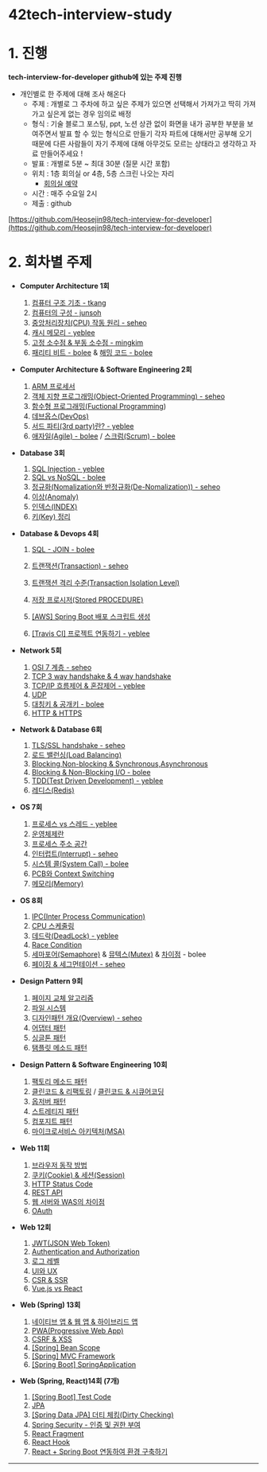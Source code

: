 # 42tech-interview-study

# 1. 진행

****tech-interview-for-developer github에 있는 주제 진행****

- 개인별로 한 주제에 대해 조사 해온다
    - 주제 : 개별로 그 주차에 하고 싶은 주제가 있으면 선택해서 가져가고 딱히 가져가고 싶은게 없는 경우 
    임의로 배정
    - 형식 : 기술 블로그 포스팅, ppt, 노션 상관 없이 화면을 내가 공부한 부분을 보여주면서 발표 할 수 있는 형식으로 만들기
    각자 파트에 대해서만 공부해 오기 때문에 다른 사람들이 자기 주제에 대해 아무것도 모르는 상태라고 생각하고 자료 만들어주세요 !
    - 발표 : 개별로 5분 ~ 최대 30분 (질문 시간 포함)
    - 위치 : 1층 회의실 or 4층, 5층 스크린 나오는 자리
        - [회의실 예약](https://innovationacademy.kr/academy/space/view?level=2&menuNo=11)
    - 시간 : 매주 수요일 2시
    - 제출 : github

[https://github.com/Heosejin98/tech-interview-for-developer](https://github.com/Heosejin98/tech-interview-for-developer)

# 2. 회차별 주제

- **Computer Architecture 1회**
    1. [컴퓨터 구조 기초 - tkang](https://liltdevs.tistory.com/105)
    2. [컴퓨터의 구성 - junsoh](https://github.com/Heosejin98/42tech-interview-study/blob/master/ch01/junsoh/WEEK1.md)
    3. [중앙처리장치(CPU) 작동 원리 - seheo](https://velog.io/@sejin3319/%EC%A4%91%EC%95%99%EC%B2%98%EB%A6%AC%EC%9E%A5%EC%B9%98CPU-%EC%9E%91%EB%8F%99-%EC%9B%90%EB%A6%AC)
    4. [캐시 메모리 - yeblee](https://github.com/yeblee/42tech-interview-study/tree/master/ch01/yeblee)
    5. [고정 소수점 & 부동 소수점 - mingkim](https://github.com/Heosejin98/42tech-interview-study/tree/master/ch01/mingkim)
    6. [패리티 비트 - bolee](https://velog.io/@octo__/%ED%8C%A8%EB%A6%AC%ED%8B%B0-%EB%B9%84%ED%8A%B8-Parity-Bit) & [해밍 코드 - bolee](https://velog.io/@octo__/%ED%95%B4%EB%B0%8D-%EC%BD%94%EB%93%9C-Hamming-Code)
- **Computer Architecture &  Software Engineering 2회**
    1. [ARM 프로세서](https://github.com/gyoogle/tech-interview-for-developer/blob/master/Computer%20Science/Computer%20Architecture/ARM%20%ED%94%84%EB%A1%9C%EC%84%B8%EC%84%9C.md)
    2. [객체 지향 프로그래밍(Object-Oriented Programming) - seheo](https://github.com/Heosejin98/42tech-interview-study/tree/master/ch02/seheo)
    3. [함수형 프로그래밍(Fuctional Programming](https://github.com/gyoogle/tech-interview-for-developer/blob/master/Computer%20Science/Software%20Engineering/Fuctional%20Programming.md))
    4. [데브옵스(DevOps)](https://github.com/gyoogle/tech-interview-for-developer/blob/master/Computer%20Science/Software%20Engineering/%EB%8D%B0%EB%B8%8C%EC%98%B5%EC%8A%A4(DevOps).md)
    5. [서드 파티(3rd party)란? - yeblee](https://github.com/yeblee/42tech-interview-study/tree/master/ch02/yeblee)
    6. [애자일(Agile) - bolee](https://velog.io/@octo__/%EC%95%A0%EC%9E%90%EC%9D%BC-Agile) / [스크럼(Scrum) - bolee](https://velog.io/@octo__/%EC%8A%A4%ED%81%AC%EB%9F%BC-Scrum)
- **Database 3회**
    1. [SQL Injection - yeblee](https://github.com/yeblee/42tech-interview-study/tree/master/ch03/yeblee)
    2. [SQL vs NoSQL - bolee](https://velog.io/@octo__/SQL-vs-NoSQL#sql%EA%B3%BC-nosql-%EC%A4%91%EC%97%90%EC%84%9C-%EC%96%B4%EB%96%A4-%EA%B2%83%EC%9D%84-%EC%82%AC%EC%9A%A9%ED%95%98%EB%8A%94-%EA%B2%83%EC%9D%B4-%EC%A2%8B%EC%9D%84%EA%B9%8C)
    3. [정규화(Nomalization와 반정규화(De-Nomalization)) - seheo](https://velog.io/@sejin3319/DATABASE-%EC%A0%95%EA%B7%9C%ED%99%94Normalization)
    4. [이상(Anomaly)](https://github.com/gyoogle/tech-interview-for-developer/blob/master/Computer%20Science/Database/%5BDB%5D%20Anomaly.md)
    5. [인덱스(INDEX)](https://github.com/gyoogle/tech-interview-for-developer/blob/master/Computer%20Science/Database/%5BDB%5D%20Index.md)
    6. [키(Key) 정리](https://github.com/gyoogle/tech-interview-for-developer/blob/master/Computer%20Science/Database/%5BDB%5D%20Key.md)
- **Database & Devops 4회**
    1. [SQL - JOIN - bolee](https://velog.io/@octo__/%EA%B4%80%EA%B3%84%ED%98%95-%EB%8D%B0%EC%9D%B4%ED%84%B0%EB%B2%A0%EC%9D%B4%EC%8A%A4%EC%9D%98-%ED%95%84%EC%9A%94%EC%84%B1)
    2. [트랜잭션(Transaction) - seheo](https://velog.io/@sejin3319/DATABASE-%ED%8A%B8%EB%9E%9C%EC%9E%AD%EC%85%98-transaction)

    3. [트랜잭션 격리 수준(Transaction Isolation Level)](https://github.com/gyoogle/tech-interview-for-developer/blob/master/Computer%20Science/Database/Transaction%20Isolation%20Level.md)
    4. [저장 프로시저(Stored PROCEDURE)](https://github.com/gyoogle/tech-interview-for-developer/blob/master/Computer%20Science/Database/%EC%A0%80%EC%9E%A5%20%ED%94%84%EB%A1%9C%EC%8B%9C%EC%A0%80(Stored%20PROCEDURE).md)
    5. [[AWS] Spring Boot 배포 스크립트 생성](https://github.com/gyoogle/tech-interview-for-developer/tree/master/Web/DevOps)
    6. [[Travis CI] 프로젝트 연동하기 - yeblee](https://github.com/yeblee/42tech-interview-study/tree/master/ch04/yeblee)
- **Network   5회**
    1. [OSI 7 계층 - seheo](https://velog.io/@sejin3319/Network-OSI-7Layer)
    2. [TCP 3 way handshake & 4 way handshake](https://github.com/gyoogle/tech-interview-for-developer/blob/master/Computer%20Science/Network/TCP%203%20way%20handshake%20%26%204%20way%20handshake.md)
    3. [TCP/IP 흐름제어 & 혼잡제어 - yeblee](https://github.com/yeblee/42tech-interview-study/tree/master/ch05/yeblee)
    4. [UDP](https://github.com/gyoogle/tech-interview-for-developer/blob/master/Computer%20Science/Network/UDP.md#20190826%EC%9B%94-bym-udp%EB%9E%80)
    5. [대칭키 & 공개키 - bolee](https://velog.io/@octo__/%EB%8C%80%EC%B9%AD%ED%82%A4%EC%99%80-%EA%B3%B5%EA%B0%9C%ED%82%A4%EB%B9%84%EB%8C%80%EC%B9%AD%ED%82%A4)
    6. [HTTP & HTTPS](https://github.com/gyoogle/tech-interview-for-developer/blob/master/Computer%20Science/Network/HTTP%20%26%20HTTPS.md)
- **Network & Database 6회**
    1. [TLS/SSL handshake - seheo](https://velog.io/@sejin3319/http-TLSSSL-handshake)
    2. [로드 밸런싱(Load Balancing)](https://github.com/gyoogle/tech-interview-for-developer/blob/master/Computer%20Science/Network/%EB%A1%9C%EB%93%9C%20%EB%B0%B8%EB%9F%B0%EC%8B%B1(Load%20Balancing).md)
    3. [Blocking,Non-blocking & Synchronous,Asynchronous](https://github.com/gyoogle/tech-interview-for-developer/blob/master/Computer%20Science/Network/%5BNetwork%5D%20Blocking%2CNon-blocking%20%26%20Synchronous%2CAsynchronous.md)
    4. [Blocking & Non-Blocking I/O - bolee](https://velog.io/@octo__/BlockingNon-Blocking-IO-IO-%EC%9D%B4%EB%B2%A4%ED%8A%B8-%ED%86%B5%EC%A7%80-%EB%AA%A8%EB%8D%B8)
    5. [TDD(Test Driven Development) - yeblee](https://github.com/yeblee/42tech-interview-study/tree/master/ch06/yeblee)
    6. [레디스(Redis)](https://github.com/gyoogle/tech-interview-for-developer/blob/master/Computer%20Science/Database/Redis.md)
- **OS  7회**
    1. [프로세스 vs 스레드 - yeblee](https://github.com/yeblee/42tech-interview-study/tree/master/ch07/yeblee)
    2. [운영체제란](https://github.com/gyoogle/tech-interview-for-developer/blob/master/Computer%20Science/Operating%20System/Operation%20System.md)
    3. [프로세스 주소 공간](https://github.com/gyoogle/tech-interview-for-developer/blob/master/Computer%20Science/Operating%20System/Process%20Address%20Space.md)
    4. [인터럽트(Interrupt) - seheo](https://velog.io/@sejin3319/OS-%EC%9D%B8%ED%84%B0%EB%9F%BD%ED%8A%B8Interrupt)
    5. [시스템 콜(System Call) - bolee](https://velog.io/@octo__/System-call%EC%8B%9C%EC%8A%A4%ED%85%9C-%EC%BD%9C%ED%98%B8%EC%B6%9C)
    6. [PCB와 Context Switching](https://github.com/gyoogle/tech-interview-for-developer/blob/master/Computer%20Science/Operating%20System/PCB%20%26%20Context%20Switcing.md)
    7. [메모리(Memory)](https://github.com/gyoogle/tech-interview-for-developer/blob/master/Computer%20Science/Operating%20System/Memory.md)
- **OS  8회**
    1. [IPC(Inter Process Communication)](https://github.com/gyoogle/tech-interview-for-developer/blob/master/Computer%20Science/Operating%20System/IPC(Inter%20Process%20Communication).md)
    2. [CPU 스케줄링](https://github.com/gyoogle/tech-interview-for-developer/blob/master/Computer%20Science/Operating%20System/CPU%20Scheduling.md)
    3. [데드락(DeadLock) - yeblee](https://github.com/yeblee/42tech-interview-study/tree/master/ch08/yeblee)
    4. [Race Condition](https://github.com/gyoogle/tech-interview-for-developer/blob/master/Computer%20Science/Operating%20System/Race%20Condition.md)
    5. [세마포어(Semaphore)](https://velog.io/@octo__/%EC%84%B8%EB%A7%88%ED%8F%AC%EC%96%B4Semaphore) & [뮤텍스(Mutex)](https://velog.io/@octo__/%EB%AE%A4%ED%85%8D%EC%8A%A4Mutex) & [차이점](https://velog.io/@octo__/%EC%84%B8%EB%A7%88%ED%8F%AC%EC%96%B4Semaphore-vs-%EB%AE%A4%ED%85%8D%EC%8A%A4Mutex) - bolee
    6. [페이징 & 세그먼테이션 - seheo](https://velog.io/@sejin3319/OS-%ED%8E%98%EC%9D%B4%EC%A7%95-%EC%84%B8%EA%B7%B8%EB%A8%BC%ED%85%8C%EC%9D%B4%EC%85%98)
- **Design Pattern 9회**
    1. [페이지 교체 알고리즘](https://github.com/gyoogle/tech-interview-for-developer/blob/master/Computer%20Science/Operating%20System/Page%20Replacement%20Algorithm.md)
    2. [파일 시스템](https://github.com/gyoogle/tech-interview-for-developer/blob/master/Computer%20Science/Operating%20System/File%20System.md)
    3. [디자인패턴 개요(Overview) - seheo](https://github.com/gyoogle/tech-interview-for-developer/blob/master/Design%20Pattern/%5BDesign%20Pattern%5D%20Overview.md)
    4. [어댑터 패턴](https://github.com/gyoogle/tech-interview-for-developer/blob/master/Design%20Pattern/Adapter%20Pattern.md)
    5. [싱글톤 패턴](https://github.com/gyoogle/tech-interview-for-developer/blob/master/Design%20Pattern/Singleton%20Pattern.md)
    6. [탬플릿 메소드 패턴](https://github.com/gyoogle/tech-interview-for-developer/blob/master/Design%20Pattern/Design%20Pattern_Template%20Method.md)

- **Design Pattern & Software Engineering 10회**
    1. [팩토리 메소드 패턴](https://github.com/gyoogle/tech-interview-for-developer/blob/master/Design%20Pattern/Design%20Pattern_Factory%20Method.md)
    2. [클린코드 & 리팩토링](https://github.com/gyoogle/tech-interview-for-developer/blob/master/Computer%20Science/Software%20Engineering/Clean%20Code%20%26%20Refactoring.md) / [클린코드 & 시큐어코딩](https://github.com/gyoogle/tech-interview-for-developer/blob/master/Computer%20Science/Software%20Engineering/%ED%81%B4%EB%A6%B0%EC%BD%94%EB%93%9C(Clean%20Code)%20%26%20%EC%8B%9C%ED%81%90%EC%96%B4%EC%BD%94%EB%94%A9(Secure%20Coding).md)
    3. [옵저버 패턴](https://github.com/gyoogle/tech-interview-for-developer/blob/master/Design%20Pattern/Observer%20pattern.md)
    4. [스트레티지 패턴](https://github.com/gyoogle/tech-interview-for-developer/blob/master/Design%20Pattern/Strategy%20Pattern.md)
    5. [컴포지트 패턴](https://github.com/gyoogle/tech-interview-for-developer/blob/master/Design%20Pattern/Composite%20Pattern.md)
    6. [마이크로서비스 아키텍처(MSA)](https://github.com/gyoogle/tech-interview-for-developer/blob/master/Computer%20Science/Software%20Engineering/%EB%A7%88%EC%9D%B4%ED%81%AC%EB%A1%9C%EC%84%9C%EB%B9%84%EC%8A%A4%20%EC%95%84%ED%82%A4%ED%85%8D%EC%B2%98(MSA).md)
- **Web 11회**
    1. [브라우저 동작 방법](https://github.com/gyoogle/tech-interview-for-developer/blob/master/Web/%EB%B8%8C%EB%9D%BC%EC%9A%B0%EC%A0%80%20%EB%8F%99%EC%9E%91%20%EB%B0%A9%EB%B2%95.md)
    2. [쿠키(Cookie) & 세션(Session)](https://github.com/gyoogle/tech-interview-for-developer/blob/master/Web/Cookie%20%26%20Session.md)
    3. [HTTP Status Code](https://github.com/gyoogle/tech-interview-for-developer/blob/master/Web/HTTP%20status%20code.md)
    4. [REST API](https://github.com/gyoogle/tech-interview-for-developer/blob/master/Web/%5BWeb%5D%20REST%20API.md)
    5. [웹 서버와 WAS의 차이점](https://github.com/gyoogle/tech-interview-for-developer/blob/master/Web/Web%20Server%EC%99%80%20WAS%EC%9D%98%20%EC%B0%A8%EC%9D%B4.md)
    6. [OAuth](https://github.com/gyoogle/tech-interview-for-developer/blob/master/Web/OAuth.md)
- **Web 12회**
    1. [JWT(JSON Web Token)](https://github.com/gyoogle/tech-interview-for-developer/blob/master/Web/JWT(JSON%20Web%20Token).md)
    2. [Authentication and Authorization](https://github.com/gyoogle/tech-interview-for-developer/blob/master/Web/%EC%9D%B8%EC%A6%9D%EB%B0%A9%EC%8B%9D.md)
    3. [로그 레벨](https://github.com/gyoogle/tech-interview-for-developer/blob/master/Web/Logging%20Level.md)
    4. [UI와 UX](https://github.com/gyoogle/tech-interview-for-developer/blob/master/Web/UI%EC%99%80%20UX.md)
    5. [CSR & SSR](https://github.com/gyoogle/tech-interview-for-developer/blob/master/Web/CSR%20%26%20SSR.md)
    6. [Vue.js vs React](https://github.com/gyoogle/tech-interview-for-developer/blob/master/Web/Vue.js%EC%99%80%20React%EC%9D%98%20%EC%B0%A8%EC%9D%B4.md)
- **Web (Spring) 13회**
    1. [네이티브 앱 & 웹 앱 & 하이브리드 앱](https://github.com/gyoogle/tech-interview-for-developer/blob/master/Web/%EB%84%A4%EC%9D%B4%ED%8B%B0%EB%B8%8C%20%EC%95%B1%20%26%20%EC%9B%B9%20%EC%95%B1%20%26%20%ED%95%98%EC%9D%B4%EB%B8%8C%EB%A6%AC%EB%93%9C%20%EC%95%B1.md)
    2. [PWA(Progressive Web App)](https://github.com/gyoogle/tech-interview-for-developer/blob/master/Web/PWA%20(Progressive%20Web%20App).md)
    3. [CSRF & XSS](https://github.com/gyoogle/tech-interview-for-developer/blob/master/Web/CSRF%20%26%20XSS.md)
    4. [[Spring] Bean Scope](https://github.com/gyoogle/tech-interview-for-developer/blob/master/Web/Spring/%5BSpring%5D%20Bean%20Scope.md)
    5. [[Spring] MVC Framework](https://github.com/gyoogle/tech-interview-for-developer/blob/master/Web/Spring/Spring%20MVC.md)
    6. [[Spring Boot] SpringApplication](https://github.com/gyoogle/tech-interview-for-developer/blob/master/Web/Spring/%5BSpring%20Boot%5D%20SpringApplication.md)
- **Web (Spring, React)14회  (7개)**
    1. [[Spring Boot] Test Code](https://github.com/gyoogle/tech-interview-for-developer/blob/master/Web/Spring/%5BSpring%20Boot%5D%20Test%20Code.md)
    2. [JPA](https://github.com/gyoogle/tech-interview-for-developer/blob/master/Web/Spring/JPA.md)
    3. [[Spring Data JPA] 더티 체킹(Dirty Checking)](https://github.com/gyoogle/tech-interview-for-developer/blob/master/Web/Spring/%5BSpring%20Data%20JPA%5D%20%EB%8D%94%ED%8B%B0%20%EC%B2%B4%ED%82%B9%20(Dirty%20Checking).md)
    4. [Spring Security - 인증 및 권한 부여](https://github.com/gyoogle/tech-interview-for-developer/blob/master/Web/Spring/Spring%20Security%20-%20Authentication%20and%20Authorization.md)
    5. [React Fragment](https://github.com/gyoogle/tech-interview-for-developer/blob/master/Web/React/React%20Fragment.md)
    6. [React Hook](https://github.com/gyoogle/tech-interview-for-developer/blob/master/Web/React/React%20Hook.md)
    7. [React + Spring Boot 연동하여 환경 구축하기](https://github.com/gyoogle/tech-interview-for-developer/blob/master/Web/React/React%20%26%20Spring%20Boot%20%EC%97%B0%EB%8F%99%ED%95%98%EC%97%AC%20%ED%99%98%EA%B2%BD%20%EA%B5%AC%EC%B6%95%ED%95%98%EA%B8%B0.md)

 ****
